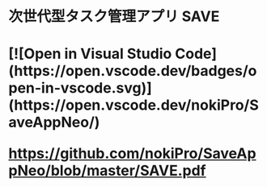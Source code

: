 
<h1>次世代型タスク管理アプリ SAVE<h1>
  [![Open in Visual Studio Code](https://open.vscode.dev/badges/open-in-vscode.svg)](https://open.vscode.dev/nokiPro/SaveAppNeo/)
  
https://github.com/nokiPro/SaveAppNeo/blob/master/SAVE.pdf
